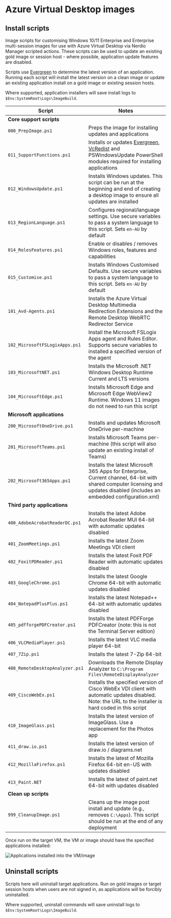 # Azure Virtual Desktop images

## Install scripts

Image scripts for customising Windows 10/11 Enterprise and Enterprise multi-session images for use with Azure Virtual Desktop via Nerdio Manager scripted actions. These scripts can be used to update an existing gold image or session host - where possible, application update features are disabled.

Scripts use [Evergreen](https://stealthpuppy.com/evergreen/) to determine the latest version of an application. Running each script will install the latest version on a clean image or update an existing application install on a gold image or existing session hosts.

Where supported, application installers will save install logs to `$Env:SystemRoot\Logs\ImageBuild`.

| **Script**                    | **Notes**                                                                                                                                                                   |
|-------------------------------|-----------------------------------------------------------------------------------------------------------------------------------------------------------------------------|
| **Core support scripts**          |                                                                                                                                                                             |
| `000_PrepImage.ps1`             | Preps the image for installing updates and applications                                                                                                                     |
| `011_SupportFunctions.ps1`      | Installs or updates [Evergreen](https://stealthpuppy.com/evergreen), [VcRedist](https://vcredist.com) and PSWindowsUpdate PowerShell modules required for installing applications                                                         |
| `012_WindowsUpdate.ps1`         | Installs Windows updates. This script can be run at the beginning and end of creating a desktop image to ensure all updates are installed                                   |
| `013_RegionLanguage.ps1`        | Configures regional/language settings. Use secure variables to pass a system language to this script. Sets `en-AU` by default                                                |
| `014_RolesFeatures.ps1`         | Enable or disables / removes Windows roles, features and capabilities                                                                                                       |
| `015_Customise.ps1`             | Installs Windows Customised Defaults. Use secure variables to pass a system language to this script. Sets `en-AU` by default                                                  |
| `101_Avd-Agents.ps1`            | Installs the Azure Virtual Desktop Multimedia Redirection Extensions and the Remote Desktop WebRTC Redirector Service                                                       |
| `102_MicrosoftFSLogixApps.ps1`  | Install the Microsoft FSLogix Apps agent and Rules Editor. Supports secure variables to installed a specified version of the agent                                                                                                                   |
| `103_MicrosoftNET.ps1`          | Installs the Microsoft .NET Windows Desktop Runtime Current and LTS versions                                                                                                |
| `104_MicrosoftEdge.ps1`         | Installs Microsoft Edge and Microsoft Edge WebView2 Runtime. Windows 11 images do not need to run this script                                                               |
| **Microsoft applications**        |                                                                                                                                                                             |
| `200_MicrosoftOneDrive.ps1`     | Installs and updates Microsoft OneDrive per-machine                                                                                                                         |
| `201_MicrosoftTeams.ps1`        | Installs Microsoft Teams per-machine (this script will also update an existing install of Teams)                                                                            |
| `202_Microsoft365Apps.ps1`      | Installs the latest Microsoft 365 Apps for Enterprise, Current channel, 64-bit with shared computer licensing and updates disabled (includes an embedded configuration.xml) |
| **Third party applications**      |                                                                                                                                                                             |
| `400_AdobeAcrobatReaderDC.ps1`  | Installs the latest Adobe Acrobat Reader MUI 64-bit with automatic updates disabled                                                                                         |
| `401_ZoomMeetings.ps1`          | Installs the latest Zoom Meetings VDI client                                                                                                                                |
| `402_FoxitPDReader.ps1`         | Installs the latest Foxit PDF Reader with automatic updates disabled                                                                                                        |
| `403_GoogleChrome.ps1`          | Installs the latest Google Chrome 64-bit with automatic updates disabled                                                                                                    |
| `404_NotepadPlusPlus.ps1`       | Installs the latest Notepad++ 64-bit with automatic updates disabled                                                                                                        |
| `405_pdfforgePDFCreator.ps1`    | Installs the latest PDFForge PDFCreator (note: this is not the Terminal Server edition)                                                                                     |
| `406_VLCMediaPlayer.ps1`        | Installs the latest VLC media player 64-bit                                                                                                                                 |
| `407_7Zip.ps1`                  | Installs the latest 7-Zip 64-bit                                                                                                                                            |
| `408_RemoteDesktopAnalyzer.ps1` | Downloads the Remote Display Analyzer to `C:\Program Files\RemoteDisplayAnalyzer`                                                                                             |
| `409_CiscoWebEx.ps1`            | Installs the specified version of Cisco WebEx VDI client with automatic updates disabled. Note: the URL to the installer is hard coded in this script                       |
| `410_ImageGlass.ps1`            | Installs the latest version of ImageGlass. Use a replacement for the Photos app                                                                                             |
| `411_draw.io.ps1`               | Installs the latest version of draw.io / diagrams.net                                                                                                                       |
| `412_MozillaFirefox.ps1`        | Installs the latest of Mozilla Firefox 64-bit en-US with updates disabled                                                                                                   |
| `413_Paint.NET`                 | Installs the latest of paint.net 64-bit with updates disabled                                                                                                               |
| **Clean up scripts**             |                                                                                                                                                                             |
| `999_CleanupImage.ps1`          | Cleans up the image post install and update (e.g., removes `C:\Apps`). This script should be run at the end of any deployment                                                 |

Once run on the target VM, the VM or image should have the specified applications installed:

![Applications installed into the VM/image](apps.png)

## Uninstall scripts

Scripts here will uninstall target applications. Run on gold images or target session hosts when users are not signed in, as applications will be forcibly uninstalled.

Where supported, uninstall commands will save uninstall logs to `$Env:SystemRoot\Logs\ImageBuild`.
